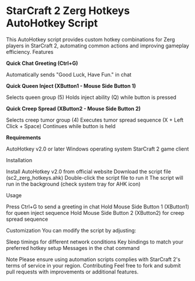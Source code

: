 # StarCraft 2 Zerg Hotkeys AutoHotkey Script
This AutoHotkey script provides custom hotkey combinations for Zerg players in StarCraft 2, automating common actions and improving gameplay efficiency.
Features

**Quick Chat Greeting (Ctrl+G)**

Automatically sends "Good Luck, Have Fun." in chat


**Quick Queen Inject (XButton1 - Mouse Side Button 1)**

Selects queen group (5)
Holds inject ability (Q) while button is pressed


**Quick Creep Spread (XButton2 - Mouse Side Button 2)**

Selects creep tumor group (4)
Executes tumor spread sequence (X + Left Click + Space)
Continues while button is held

**Requirements**

AutoHotkey v2.0 or later
Windows operating system
StarCraft 2 game client

Installation

Install AutoHotkey v2.0 from official website
Download the script file (sc2_zerg_hotkeys.ahk)
Double-click the script file to run it
The script will run in the background (check system tray for AHK icon)

Usage

Press Ctrl+G to send a greeting in chat
Hold Mouse Side Button 1 (XButton1) for queen inject sequence
Hold Mouse Side Button 2 (XButton2) for creep spread sequence

Customization
You can modify the script by adjusting:

Sleep timings for different network conditions
Key bindings to match your preferred hotkey setup
Messages in the chat command

Note
Please ensure using automation scripts complies with StarCraft 2's terms of service in your region.
Contributing
Feel free to fork and submit pull requests with improvements or additional features.
